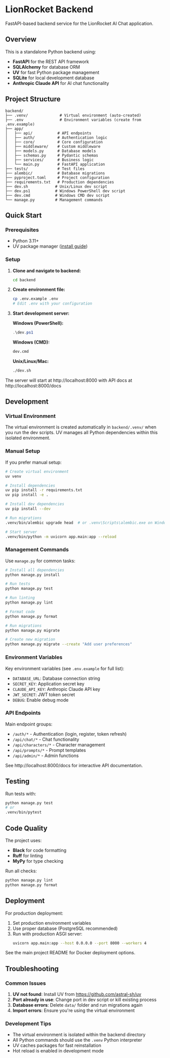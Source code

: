 # LionRocket Backend

FastAPI-based backend service for the LionRocket AI Chat application.

## Overview

This is a standalone Python backend using:
- **FastAPI** for the REST API framework
- **SQLAlchemy** for database ORM
- **UV** for fast Python package management
- **SQLite** for local development database
- **Anthropic Claude API** for AI chat functionality

## Project Structure

```
backend/
├── .venv/              # Virtual environment (auto-created)
├── .env                # Environment variables (create from .env.example)
├── app/
│   ├── api/           # API endpoints
│   ├── auth/          # Authentication logic
│   ├── core/          # Core configuration
│   ├── middleware/    # Custom middleware
│   ├── models.py      # Database models
│   ├── schemas.py     # Pydantic schemas
│   ├── services/      # Business logic
│   └── main.py        # FastAPI application
├── tests/             # Test files
├── alembic/           # Database migrations
├── pyproject.toml     # Project configuration
├── requirements.txt   # Production dependencies
├── dev.sh            # Unix/Linux dev script
├── dev.ps1           # Windows PowerShell dev script
├── dev.cmd           # Windows CMD dev script
└── manage.py         # Management commands
```

## Quick Start

### Prerequisites
- Python 3.11+
- UV package manager ([install guide](https://github.com/astral-sh/uv))

### Setup

1. **Clone and navigate to backend:**
   ```bash
   cd backend
   ```

2. **Create environment file:**
   ```bash
   cp .env.example .env
   # Edit .env with your configuration
   ```

3. **Start development server:**

   **Windows (PowerShell):**
   ```powershell
   .\dev.ps1
   ```

   **Windows (CMD):**
   ```cmd
   dev.cmd
   ```

   **Unix/Linux/Mac:**
   ```bash
   ./dev.sh
   ```

The server will start at http://localhost:8000 with API docs at http://localhost:8000/docs

## Development

### Virtual Environment

The virtual environment is created automatically in `backend/.venv/` when you run the dev scripts. UV manages all Python dependencies within this isolated environment.

### Manual Setup

If you prefer manual setup:

```bash
# Create virtual environment
uv venv

# Install dependencies
uv pip install -r requirements.txt
uv pip install -e .

# Install dev dependencies
uv pip install --dev

# Run migrations
.venv/bin/alembic upgrade head  # or .venv\Scripts\alembic.exe on Windows

# Start server
.venv/bin/python -m uvicorn app.main:app --reload
```

### Management Commands

Use `manage.py` for common tasks:

```bash
# Install all dependencies
python manage.py install

# Run tests
python manage.py test

# Run linting
python manage.py lint

# Format code
python manage.py format

# Run migrations
python manage.py migrate

# Create new migration
python manage.py migrate --create "Add user preferences"
```

### Environment Variables

Key environment variables (see `.env.example` for full list):

- `DATABASE_URL`: Database connection string
- `SECRET_KEY`: Application secret key
- `CLAUDE_API_KEY`: Anthropic Claude API key
- `JWT_SECRET`: JWT token secret
- `DEBUG`: Enable debug mode

### API Endpoints

Main endpoint groups:
- `/auth/*` - Authentication (login, register, token refresh)
- `/api/chat/*` - Chat functionality
- `/api/characters/*` - Character management
- `/api/prompts/*` - Prompt templates
- `/api/admin/*` - Admin functions

See http://localhost:8000/docs for interactive API documentation.

## Testing

Run tests with:
```bash
python manage.py test
# or
.venv/bin/pytest
```

## Code Quality

The project uses:
- **Black** for code formatting
- **Ruff** for linting
- **MyPy** for type checking

Run all checks:
```bash
python manage.py lint
python manage.py format
```

## Deployment

For production deployment:

1. Set production environment variables
2. Use proper database (PostgreSQL recommended)
3. Run with production ASGI server:
   ```bash
   uvicorn app.main:app --host 0.0.0.0 --port 8000 --workers 4
   ```

See the main project README for Docker deployment options.

## Troubleshooting

### Common Issues

1. **UV not found**: Install UV from https://github.com/astral-sh/uv
2. **Port already in use**: Change port in dev script or kill existing process
3. **Database errors**: Delete `data/` folder and run migrations again
4. **Import errors**: Ensure you're using the virtual environment

### Development Tips

- The virtual environment is isolated within the backend directory
- All Python commands should use the `.venv` Python interpreter
- UV caches packages for fast reinstallation
- Hot reload is enabled in development mode
